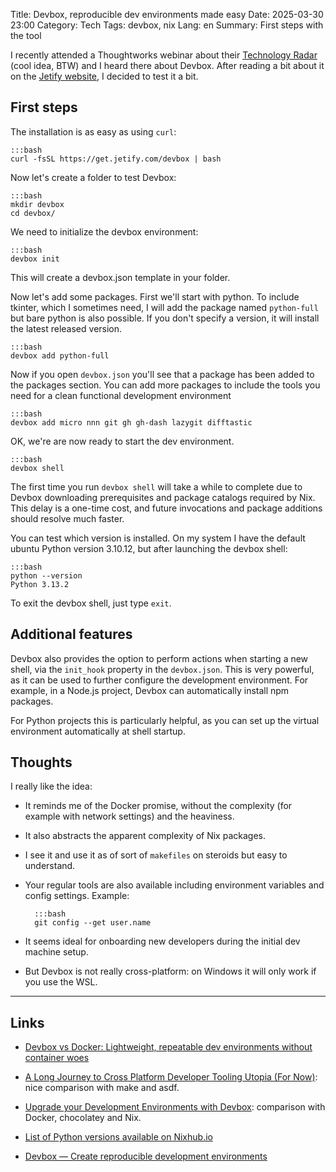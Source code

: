 Title: Devbox, reproducible dev environments made easy
Date: 2025-03-30 23:00
Category: Tech
Tags: devbox, nix
Lang: en
Summary: First steps with the tool

I recently attended a Thoughtworks webinar about their [Technology Radar](https://www.thoughtworks.com/radar/) (cool idea, BTW) and I heard there about Devbox. After reading a bit about it on the [Jetify website](https://www.jetify.com/devbox), I decided to test it a bit.

## First steps

The installation is as easy as using `curl`:

    :::bash
    curl -fsSL https://get.jetify.com/devbox | bash

Now let's create a folder to test Devbox:

    :::bash
    mkdir devbox
    cd devbox/

We need to initialize the devbox environment:

    :::bash
    devbox init

This will create a devbox.json template in your folder.

Now let's add some packages. First we'll start with python. To include tkinter, which I sometimes need, I will add the package named `python-full` but bare python is also possible. If you don't specify a version, it will install the latest released version.

    :::bash
    devbox add python-full

Now if you open `devbox.json` you'll see that a package has been added to the packages section.
You can add more packages to include the tools you need for a clean functional development environment

    :::bash
    devbox add micro nnn git gh gh-dash lazygit difftastic

OK, we're are now ready to start the dev environment.

    :::bash
    devbox shell

The first time you run `devbox shell` will take a while to complete due to Devbox downloading prerequisites and package catalogs required by Nix. This delay is a one-time cost, and future invocations and package additions should resolve much faster.

You can test which version is installed. On my system I have the default ubuntu Python version 3.10.12, but after launching the devbox shell:

    :::bash
    python --version
    Python 3.13.2

To exit the devbox shell, just type `exit`.

## Additional features

Devbox also provides the option to perform actions when starting a new shell, via the `init_hook` property in the `devbox.json`. This is very powerful, as it can be used to further configure the development environment. For example, in a Node.js project, Devbox can automatically install npm packages.

For Python projects this is particularly helpful, as you can set up the virtual environment automatically at shell startup.

## Thoughts

I really like the idea:

* It reminds me of the Docker promise, without the complexity (for example with network settings) and the heaviness.

* It also abstracts the apparent complexity of Nix packages.

* I see it and use it as of sort of `makefiles` on steroids but easy to understand.

* Your regular tools are also available including environment variables and config settings. Example:

        :::bash
        git config --get user.name

* It seems ideal for onboarding new developers during the initial dev machine setup.

* But Devbox is not really cross-platform: on Windows it will only work if you use the WSL.

---

## Links

* [Devbox vs Docker: Lightweight, repeatable dev environments without container woes](https://www.jetify.com/blog/devbox-turn-a-1000-container-script-into-10-lines/)

* [A Long Journey to Cross Platform Developer Tooling Utopia (For Now)](https://eng.d2iq.com/blog/a-long-journey-to-cross-platform-developer-tooling-utopia-for-now/): nice comparison with make and asdf.

* [Upgrade your Development Environments with Devbox](https://alan.norbauer.com/articles/devbox-intro): comparison with Docker, chocolatey and Nix.

* [List of Python versions available on Nixhub.io](https://www.nixhub.io/packages/python-full)

* [Devbox — Create reproducible development environments](https://tech-talk.the-experts.nl/devbox-create-reproducible-development-environments-c7bf1af692a2)
